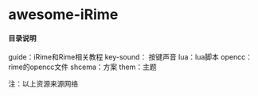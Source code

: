 # awesome-iRime

#### 目录说明
guide：iRime和Rime相关教程
key-sound： 按键声音
lua：lua脚本
opencc：rime的opencc文件
shcema：方案
them：主题

注：以上资源来源网络